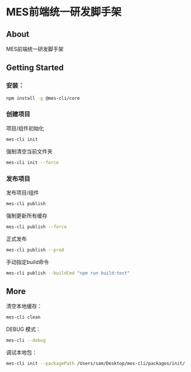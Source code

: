 # MES前端统一研发脚手架

## About

MES前端统一研发脚手架

## Getting Started

### 安装：

```bash
npm install -g @mes-cli/core
```

### 创建项目

项目/组件初始化

```bash
mes-cli init 
```

强制清空当前文件夹

```bash
mes-cli init --force
```

### 发布项目

发布项目/组件

```bash
mes-cli publish
```

强制更新所有缓存

```bash
mes-cli publish --force
```

正式发布

```bash
mes-cli publish --prod
```

手动指定build命令

```bash
mes-cli publish --buildCmd "npm run build:test"
```


## More

清空本地缓存：

```bash
mes-cli clean
```

DEBUG 模式：

```bash
mes-cli --debug
```

调试本地包：

```bash
mes-cli init --packagePath /Users/sam/Desktop/mes-cli/packages/init/
```
